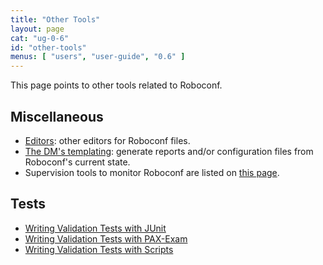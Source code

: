 ```yaml
---
title: "Other Tools"
layout: page
cat: "ug-0-6"
id: "other-tools"
menus: [ "users", "user-guide", "0.6" ]
---
```


This page points to other tools related to Roboconf.

## Miscellaneous

* [Editors](editors.html): other editors for Roboconf files.
* [The DM's templating](dm-templating.html): generate reports and/or configuration files from Roboconf's current state.
* Supervision tools to monitor Roboconf are listed on [this page](monitoring-roboconf.html).

## Tests

* [Writing Validation Tests with JUnit](writing-validation-tests-with-junit.html)
* [Writing Validation Tests with PAX-Exam](writing-validation-tests-with-pax-exam.html)
* [Writing Validation Tests with Scripts](writing-validation-tests-with-scripts.html)
